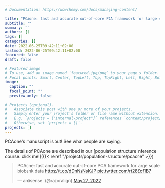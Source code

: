 ```yaml
---
# Documentation: https://wowchemy.com/docs/managing-content/

title: "PCAone: fast and accurate out-of-core PCA framework for large scale biobank data"
subtitle: ""
summary: ""
authors: []
tags: []
categories: []
date: 2022-06-25T09:42:11+02:00
lastmod: 2022-06-25T09:42:11+02:00
featured: false
draft: false

# Featured image
# To use, add an image named `featured.jpg/png` to your page's folder.
# Focal points: Smart, Center, TopLeft, Top, TopRight, Left, Right, BottomLeft, Bottom, BottomRight.
image:
  caption: ""
  focal_point: ""
  preview_only: false

# Projects (optional).
#   Associate this post with one or more of your projects.
#   Simply enter your project's folder or file name without extension.
#   E.g. `projects = ["internal-project"]` references `content/project/deep-learning/index.md`.
#   Otherwise, set `projects = []`.
projects: []
---
```


PCAone's manuscript is out! See what people are saying.

The details of PCAone are described in our [population structure inference course. click me!]({{< relref "/projects/population-structure/pcaone" >}})

<blockquote class="twitter-tweet"><p lang="en" dir="ltr">PCAone: fast and accurate out-of-core PCA framework for large scale biobank data <a href="https://t.co/dDnNzNsKJP">https://t.co/dDnNzNsKJP</a> <a href="https://t.co/rt28Zof1B7">pic.twitter.com/rt28Zof1B7</a></p>&mdash; antisense. (@razoralign) <a href="https://twitter.com/razoralign/status/1530214595440148481?ref_src=twsrc%5Etfw">May 27, 2022</a></blockquote> <script async src="https://platform.twitter.com/widgets.js" charset="utf-8"></script>
